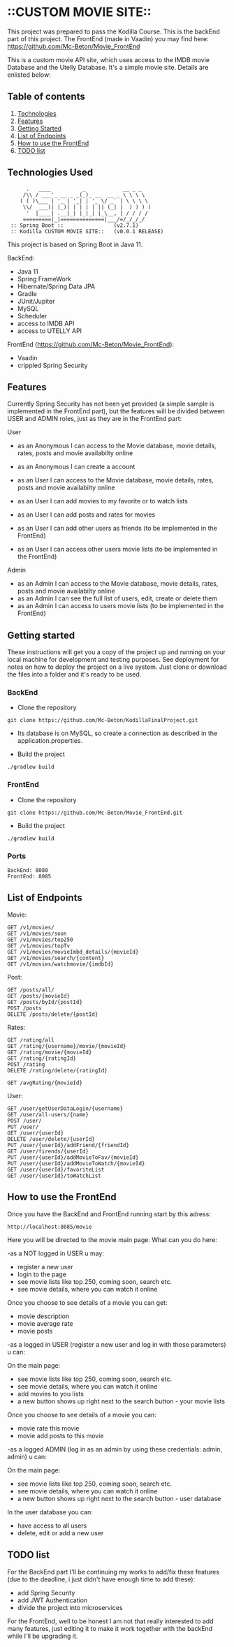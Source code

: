 # ::CUSTOM MOVIE SITE::

This project was prepared to pass the Kodilla Course. This is the backEnd part of this project. The FrontEnd (made in Vaadin) you may find here: https://github.com/Mc-Beton/Movie_FrontEnd

This is a custom movie API site, which uses access to the IMDB movie Database and the Utelly Database. It's a simple movie site. Details are enlisted below:

## Table of contents

1. [Technologies](#technologies-used)
2. [Features](#features)
3. [Getting Started](#getting-started)
4. [List of Endpoints](#list-of-endpoints)
5. [How to use the FrontEnd](#how-to-use-the-frontend)
6. [TODO list](#todo-list)


## Technologies Used
```
      .   ____          _            __ _ _
     /\\ / ___'_ __ _ _(_)_ __  __ _ \ \ \ \
    ( ( )\___ | '_ | '_| | '_ \/ _` | \ \ \ \
     \\/  ___)| |_)| | | | | || (_| |  ) ) ) )
      '  |____| .__|_| |_|_| |_\__, | / / / /
     =========|_|==============|___/=/_/_/_/
 :: Spring Boot ::                (v2.7.1)
 :: Kodilla CUSTOM MOVIE SITE::   (v0.0.1 RELEASE)
```
This project is based on Spring Boot in Java 11.

BackEnd:

* Java 11
* Spring FrameWork
* Hibernate/Spring Data JPA
* Gradle
* JUnit/Jupiter
* MySQL 
* Scheduler
* access to IMDB API
* access to UTELLY API

FrontEnd (https://github.com/Mc-Beton/Movie_FrontEnd):

* Vaadin
* crippled Spring Security

## Features

Currently Spring Security has not been yet provided (a simple sample is implemented in the FrontEnd part), but the features will be divided between USER and ADMIN roles, just as they are in the FrontEnd part:

User
- as an Anonymous I can access to the Movie database, movie details, rates, posts and movie availabilty online
- as an Anonymous I can create a account

- as an User I can access to the Movie database, movie details, rates, posts and movie availabilty online
- as an User I can add movies to my favorite or to watch lists
- as an User I can add posts and rates for movies
- as an User I can add other users as friends (to be implemented in the FrontEnd)
- as an User I can access other users movie lists (to be implemented in the FrontEnd)

Admin
- as an Admin I can access to the Movie database, movie details, rates, posts and movie availabilty online
- as an Admin I can see the full list of users, edit, create or delete them
- as an Admin I can access to users movie lists (to be implemented in the FrontEnd)


## Getting started
These instructions will get you a copy of the project up and running on your local machine for development and testing purposes. 
See deployment for notes on how to deploy the project on a live system. Just clone or download the files into a folder and it's ready to be used.

### BackEnd

- Clone the repository
```
git clone https://github.com/Mc-Beton/KodillaFinalProject.git
```
- Its database is on MySQL, so create a connection as described in the application.properties.

- Build the project
```
./gradlew build
```

### FrontEnd

- Clone the repository
```
git clone https://github.com/Mc-Beton/Movie_FrontEnd.git
```

- Build the project
```
./gradlew build
```

### Ports
```
BackEnd: 8080
FrontEnd: 8085
```

## List of Endpoints

Movie:
```
GET /v1/movies/
GET /v1/movies/soon
GET /v1/movies/top250
GET /v1/movies/topTv
GET /v1/movies/movieImbd_details/{movieId}
GET /v1/movies/search/{content}
GET /v1/movies/watchmovie/{imdbId}
```

Post:
```
GET /posts/all/
GET /posts/{movieId}
GET /posts/byId/{postId}
POST /posts
DELETE /posts/delete/{postId}
```

Rates:
```
GET /rating/all
GET /rating/{username}/movie/{movieId}
GET /rating/movie/{movieId}
GET /rating/{ratingId}
POST /rating
DELETE /rating/delete/{ratingId}

GET /avgRating/{movieId}
```

User:
```
GET /user/getUserDataLogin/{username}
GET /user/all-users/{name}
POST /user/
PUT /user/
GET /user/{userId}
DELETE /user/delete/{userId}
PUT /user/{userId}/addFriend/{friendId}
GET /user/firends/{userId}
PUT /user/{userId}/addMovieToFav/{movieId}
PUT /user/{userId}/addMovieToWatch/{movieId}
GET /user/{userId}/favoriteList
GET /user/{userId}/toWatchList
```

## How to use the FrontEnd

Once you have the BackEnd and FrontEnd running start by this adress:
```
http://localhost:8085/movie
```
Here you will be directed to the movie main page. What can you do here:

-as a NOT logged in USER u may:
* register a new user
* login to the page
* see movie lists like top 250, coming soon, search etc.
* see movie details, where you can watch it online

Once you choose to see details of a movie you can get:
* movie description
* movie average rate
* movie posts

-as a logged in USER (register a new user and log in with those parameters) u can:

On the main page:
* see movie lists like top 250, coming soon, search etc.
* see movie details, where you can watch it online
* add movies to you lists
* a new button shows up right next to the search button - your movie lists

Once you choose to see details of a movie you can:
* movie rate this movie
* movie add posts to this movie

-as a logged ADMIN (log in as an admin by using these credentials: admin, admin) u can:

On the main page:
* see movie lists like top 250, coming soon, search etc.
* see movie details, where you can watch it online
* a new button shows up right next to the search button - user database

In the user database you can:
* have access to all users
* delete, edit or add a new user

## TODO list

For the BackEnd part I'll be continuing my works to add/fix these features (due to the deadline, i just didn't have enough time to add these):
* add Spring Security
* add JWT Authentication
* divide the project into microservices

For the FrontEnd, well to be honest I am not that really interested to add many features, just editing it to make it work together with the backEnd while I'll be upgrading it.


